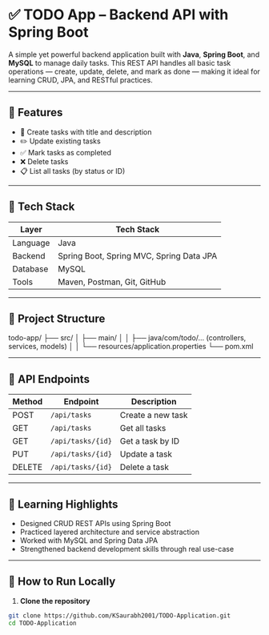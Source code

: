 # ✅ TODO App – Backend API with Spring Boot

A simple yet powerful backend application built with **Java**, **Spring Boot**, and **MySQL** to manage daily tasks. This REST API handles all basic task operations — create, update, delete, and mark as done — making it ideal for learning CRUD, JPA, and RESTful practices.

---

## 🚀 Features

- 📝 Create tasks with title and description
- ✏️ Update existing tasks
- ✅ Mark tasks as completed
- ❌ Delete tasks
- 📋 List all tasks (by status or ID)

---

## 🧰 Tech Stack

| Layer     | Tech Stack                              |
|-----------|------------------------------------------|
| Language  | Java                                     |
| Backend   | Spring Boot, Spring MVC, Spring Data JPA |
| Database  | MySQL                                    |
| Tools     | Maven, Postman, Git, GitHub              |

---

## 📂 Project Structure

todo-app/
├── src/
│ ├── main/
│ │ ├── java/com/todo/... (controllers, services, models)
│ │ └── resources/application.properties
└── pom.xml


---

## 📑 API Endpoints

| Method | Endpoint        | Description               |
|--------|-----------------|---------------------------|
| POST   | `/api/tasks`    | Create a new task         |
| GET    | `/api/tasks`    | Get all tasks             |
| GET    | `/api/tasks/{id}` | Get a task by ID        |
| PUT    | `/api/tasks/{id}` | Update a task           |
| DELETE | `/api/tasks/{id}` | Delete a task           |

---

## 🧠 Learning Highlights

- Designed CRUD REST APIs using Spring Boot
- Practiced layered architecture and service abstraction
- Worked with MySQL and Spring Data JPA
- Strengthened backend development skills through real use-case

---

## 🧪 How to Run Locally

1. **Clone the repository**

```bash
git clone https://github.com/KSaurabh2001/TODO-Application.git
cd TODO-Application
